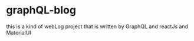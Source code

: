 # graphQL-blog
this is a kind of webLog project that is written by GraphQL and reactJs and MaterialUI

